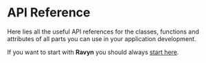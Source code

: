 # API Reference

Here lies all the useful API references for the classes, functions and attributes of all
parts you can use in your application development.

If you want to start with **Ravyn** you should always [start here](https://ravyn.dev/ravyn).
